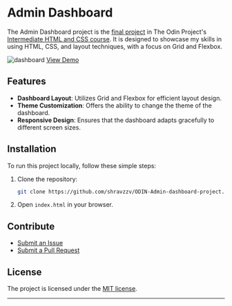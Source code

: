 # Admin Dashboard

The Admin Dashboard project is the [final project][project-url] in The Odin Project's [Intermediate HTML and CSS course][course-url]. It is designed to showcase my skills in using HTML, CSS, and layout techniques, with a focus on Grid and Flexbox.

![dashboard][pic-url]
[View Demo][deployment-url]

## Features

- **Dashboard Layout**: Utilizes Grid and Flexbox for efficient layout design.
- **Theme Customization**: Offers the ability to change the theme of the dashboard.
- **Responsive Design**: Ensures that the dashboard adapts gracefully to different screen sizes.

## Installation

To run this project locally, follow these simple steps:

1. Clone the repository:

   ```bash
   git clone https://github.com/shravzzv/ODIN-Admin-dashboard-project.git
   ```

1. Open `index.html` in your browser.

## Contribute

- [Submit an Issue][issue-tracker-url]
- [Submit a Pull Request][pull-req-url]

## License

The project is licensed under the [MIT license][Licence-url].

---

<!-- links -->

[pic-url]: https://res.cloudinary.com/dmt9s5xlh/image/upload/v1693290694/odin-dashboard.png
[project-url]: https://www.theodinproject.com/lessons/node-path-intermediate-html-and-css-admin-dashboard
[course-url]: https://www.theodinproject.com/paths/full-stack-javascript/courses/intermediate-html-and-css
[deployment-url]: https://shravzzv.github.io/ODIN-Admin-dashboard-project/
[issue-tracker-url]: https://github.com/shravzzv/ODIN-Admin-dashboard-project/issues
[pull-req-url]: https://github.com/shravzzv/ODIN-Admin-dashboard-project/pulls
[Licence-url]: https://github.com/shravzzv/ODIN-Admin-dashboard-project/blob/main/LICENSE
